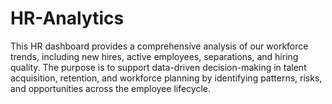 # HR-Analytics

This HR dashboard provides a comprehensive analysis of our workforce trends, including new hires, active employees, separations, and hiring quality. The purpose is to support data-driven decision-making in talent acquisition, retention, and workforce planning by identifying patterns, risks, and opportunities across the employee lifecycle.
